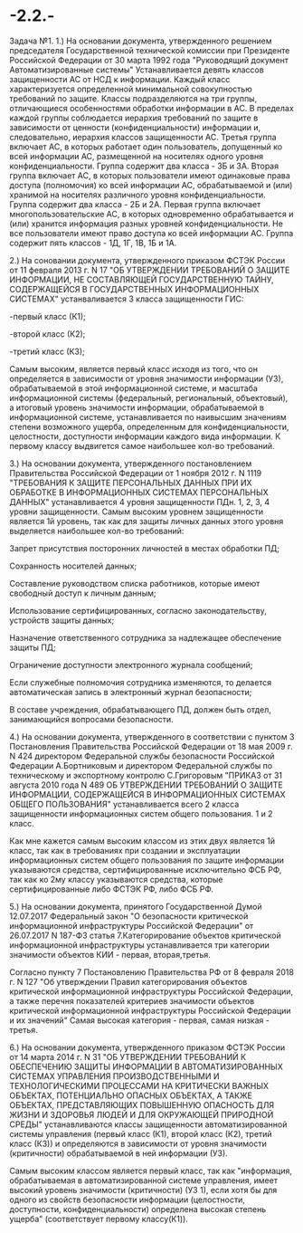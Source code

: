 # -2.2.-

Задача №1.
1.)  На основании документа, утвержденного решением председателя Государственной технической комиссии при Президенте Российской Федерации от 30 марта 1992 года "Руководящий документ Автоматизированные системы" Устанавливается девять классов защищенности АС от НСД к информации.
Каждый класс характеризуется определенной минимальной совокупностью требований по защите.
Классы подразделяются на три группы, отличающиеся особенностями обработки информации в АС.
В пределах каждой группы соблюдается иерархия требований по защите в зависимости от ценности (конфиденциальности) информации и, следовательно, иерархия классов защищенности АС.
Третья группа включает АС, в которых работает один пользователь, допущенный ко всей информации АС, размещенной на носителях одного уровня конфиденциальности. Группа содержит два класса - 3Б и 3А.
Вторая группа включает АС, в которых пользователи имеют одинаковые права доступа (полномочия) ко всей информации АС, обрабатываемой и (или) хранимой на носителях различного уровня конфиденциальности. Группа содержит два класса - 2Б и 2А.
Первая группа включает многопользовательские АС, в которых одновременно обрабатывается и (или) хранится информация разных уровней конфиденциальности. Не все пользователи имеют право доступа ко всей информации АС. Группа содержит пять классов - 1Д, 1Г, 1В, 1Б и 1А.

2.) На соновании документа, утвержденного приказом ФСТЭК России от 11 февраля 2013 г. N 17 "ОБ УТВЕРЖДЕНИИ ТРЕБОВАНИЙ О ЗАЩИТЕ ИНФОРМАЦИИ, НЕ СОСТАВЛЯЮЩЕЙ ГОСУДАРСТВЕННУЮ ТАЙНУ,
СОДЕРЖАЩЕЙСЯ В ГОСУДАРСТВЕННЫХ ИНФОРМАЦИОННЫХ СИСТЕМАХ" устанваливается 3 класса защищенности ГИС:

-первый класс (К1);

-второй класс (К2);

-третий класс (К3);

Самым высоким, является первый класс исходя из того, что он определяется в зависимости от уровня значимости информации (УЗ), обрабатываемой в этой информационной системе, и масштаба информационной системы (федеральный, региональный, объектовый), а  итоговый уровень значимости информации, обрабатываемой в информационной системе, устанавливается по наивысшим значениям степени возможного ущерба, определенным для конфиденциальности, целостности, доступности информации каждого вида информации. К первому классу выдвигется самое  наибольшее кол-во требований.

3.) На основании документа, утвержденного постановлением Правительства Российской Федерации от 1 ноября 2012 г. N 1119 "ТРЕБОВАНИЯ К ЗАЩИТЕ ПЕРСОНАЛЬНЫХ ДАННЫХ ПРИ ИХ ОБРАБОТКЕ
В ИНФОРМАЦИОННЫХ СИСТЕМАХ ПЕРСОНАЛЬНЫХ ДАННЫХ" устанавливается 4 уровня защищенности ПДн. 1, 2, 3, 4 уровни защищенности.
Самым высоким уровнем защищенности является 1й уровень, так как для защиты личных данных этого уровня выделяется наибольшее кол-во требований:

Запрет присутствия посторонних личностей в местах обработки ПД;	

Сохранность носителей данных;	

Составление руководством списка работников, которые имеют свободный доступ к личным данным;	

Использование сертифицированных, согласно законодательству, устройств защиты данных;	

Назначение ответственного сотрудника за надлежащее обеспечение защиты ПД;	

Ограничение доступности электронного журнала сообщений;	

Если служебные полномочия сотрудника изменяются, то делается автоматическая запись в электронный журнал безопасности;	

В составе учреждения, обрабатывающего ПД, должен быть отдел, занимающийся вопросами безопасности.

4.) На основании документа, утвержденного в соответствии с пунктом 3 Постановления Правительства Российской Федерации от 18 мая 2009 г. N 424 директором Федеральной службы безопасности Российской Федерации А.Бортниковым и директором Федеральной службы по техническому и экспортному контролю С.Григоровым "ПРИКАЗ от 31 августа 2010 года N 489
 ОБ УТВЕРЖДЕНИИ ТРЕБОВАНИЙ О ЗАЩИТЕ ИНФОРМАЦИИ, СОДЕРЖАЩЕЙСЯ В ИНФОРМАЦИОННЫХ СИСТЕМАХ ОБЩЕГО ПОЛЬЗОВАНИЯ" устанавливается всего 2 класса защищенности информационных систем общего пользования. 1 и 2 класс.
 
 Как мне кажется самым высоким классом из этих двух является 1й класс, так как в требованиях при создании и эксплуатации информационных систем общего пользования по защите информации указываются средства, сертифицированные исключительно ФСБ РФ, так как ко 2му классу указываются средства, которые сертифицированные либо ФСТЭК РФ, либо ФСБ РФ.
 
 5.) На основании документа, принятого Государственной Думой 12.07.2017 Федеральный закон "О безопасности критической информационной инфраструктуры Российской Федерации" от 26.07.2017 N 187-ФЗ статья 7.Категорирование объектов критической информационной инфраструктуры устанавливается три категории значимости объектов КИИ - первая, вторая,третья.
 
Согласно пункту 7 Постановлению Правительства РФ от 8 февраля 2018 г. N 127 "Об утверждении Правил категорирования объектов критической информационной инфраструктуры Российской Федерации, а также перечня показателей критериев значимости объектов критической информационной инфраструктуры Российской Федерации и их значений" Самая высокая категория - первая, самая низкая - третья.

6.) На основании документа, утвержденного приказом ФСТЭК России от 14 марта 2014 г. N 31 "ОБ УТВЕРЖДЕНИИ ТРЕБОВАНИЙ К ОБЕСПЕЧЕНИЮ ЗАЩИТЫ ИНФОРМАЦИИ В АВТОМАТИЗИРОВАННЫХ СИСТЕМАХ УПРАВЛЕНИЯ ПРОИЗВОДСТВЕННЫМИ И ТЕХНОЛОГИЧЕСКИМИ ПРОЦЕССАМИ НА КРИТИЧЕСКИ ВАЖНЫХ ОБЪЕКТАХ, ПОТЕНЦИАЛЬНО ОПАСНЫХ ОБЪЕКТАХ, А ТАКЖЕ ОБЪЕКТАХ, ПРЕДСТАВЛЯЮЩИХ ПОВЫШЕННУЮ ОПАСНОСТЬ ДЛЯ ЖИЗНИ И ЗДОРОВЬЯ ЛЮДЕЙ И ДЛЯ ОКРУЖАЮЩЕЙ ПРИРОДНОЙ СРЕДЫ" устанавливаются классы защищенности автоматизированной системы управления (первый класс (К1), второй класс (К2), третий класс (К3)) и  определяются в зависимости от уровня значимости (критичности) обрабатываемой в ней информации (УЗ).

Самым высоким классом является первый класс, так как "информация, обрабатываемая в автоматизированной системе управления, имеет высокий уровень значимости (критичности) (УЗ 1), если хотя бы для одного из свойств безопасности информации (целостности, доступности, конфиденциальности) определена высокая степень ущерба" (соответствует первому классу(К1)).
 
